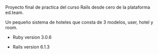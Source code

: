 Proyecto final de practica del curso Rails desde cero de la plataforma ed.team.

Un pequeño sistema de hoteles que consta de 3 modelos, user, hotel y room.

* Ruby version
3.0.6

* Rails version
6.1.3
